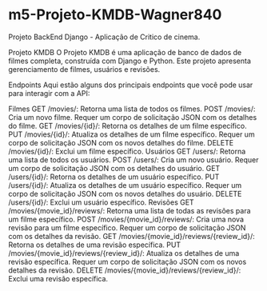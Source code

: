 # m5-Projeto-KMDB-Wagner840
Projeto BackEnd Django - Aplicação de Critico de cinema. 

Projeto KMDB
O Projeto KMDB é uma aplicação de banco de dados de filmes completa, construída com Django e Python. Este projeto apresenta gerenciamento de filmes, usuários e revisões.

Endpoints
Aqui estão alguns dos principais endpoints que você pode usar para interagir com a API:

Filmes
GET /movies/: Retorna uma lista de todos os filmes.
POST /movies/: Cria um novo filme. Requer um corpo de solicitação JSON com os detalhes do filme.
GET /movies/{id}/: Retorna os detalhes de um filme específico.
PUT /movies/{id}/: Atualiza os detalhes de um filme específico. Requer um corpo de solicitação JSON com os novos detalhes do filme.
DELETE /movies/{id}/: Exclui um filme específico.
Usuários
GET /users/: Retorna uma lista de todos os usuários.
POST /users/: Cria um novo usuário. Requer um corpo de solicitação JSON com os detalhes do usuário.
GET /users/{id}/: Retorna os detalhes de um usuário específico.
PUT /users/{id}/: Atualiza os detalhes de um usuário específico. Requer um corpo de solicitação JSON com os novos detalhes do usuário.
DELETE /users/{id}/: Exclui um usuário específico.
Revisões
GET /movies/{movie_id}/reviews/: Retorna uma lista de todas as revisões para um filme específico.
POST /movies/{movie_id}/reviews/: Cria uma nova revisão para um filme específico. Requer um corpo de solicitação JSON com os detalhes da revisão.
GET /movies/{movie_id}/reviews/{review_id}/: Retorna os detalhes de uma revisão específica.
PUT /movies/{movie_id}/reviews/{review_id}/: Atualiza os detalhes de uma revisão específica. Requer um corpo de solicitação JSON com os novos detalhes da revisão.
DELETE /movies/{movie_id}/reviews/{review_id}/: Exclui uma revisão específica.
